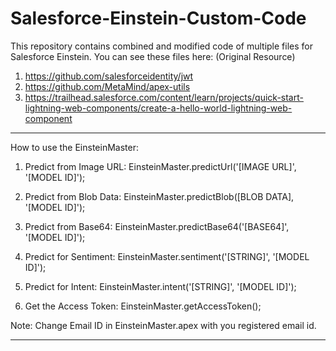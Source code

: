# Salesforce-Einstein-Custom-Code

This repository contains combined and modified code of multiple files for Salesforce Einstein.
You can see these files here: (Original Resource) 
1. https://github.com/salesforceidentity/jwt 
2. https://github.com/MetaMind/apex-utils
3. https://trailhead.salesforce.com/content/learn/projects/quick-start-lightning-web-components/create-a-hello-world-lightning-web-component


************************************************************************************************
How to use the EinsteinMaster:

1. Predict from Image URL:
      EinsteinMaster.predictUrl('[IMAGE URL]', '[MODEL ID]');
      
2. Predict from Blob Data:
      EinsteinMaster.predictBlob([BLOB DATA], '[MODEL ID]');
      
3. Predict from Base64:
      EinsteinMaster.predictBase64('[BASE64]', '[MODEL ID]');
      
4. Predict for Sentiment:
      EinsteinMaster.sentiment('[STRING]', '[MODEL ID]');
   
5. Predict for Intent:
      EinsteinMaster.intent('[STRING]', '[MODEL ID]');
      
6. Get the Access Token:
      EinsteinMaster.getAccessToken();
      
Note: Change Email ID in EinsteinMaster.apex with you registered email id.
************************************************************************************************
